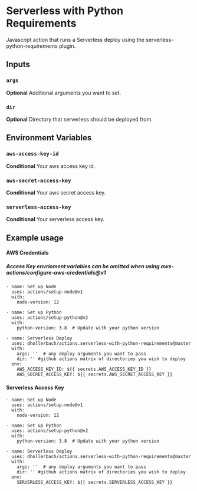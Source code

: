 # Serverless with Python Requirements

Javascript action that runs a Serverless deploy using the serverless-python-requirements plugin.

## Inputs

### `args`

**Optional** Additional arguments you want to set.

### `dir`

**Optional** Directory that serverless should be deployed from.

## Environment Variables

### `aws-access-key-id`

**Conditional** Your aws access key id.

### `aws-secret-access-key`

**Conditional** Your aws secret access key.

### `serverless-access-key`

**Conditional** Your serverless access key.

## Example usage

#### AWS Credentials
##### Access Key envrioment variables can be omitted when using aws-actions/configure-aws-credentials@v1
```
- name: Set up Node
  uses: actions/setup-node@v1
  with:
    node-version: 12

- name: Set up Python
  uses: actions/setup-python@v2
  with:
    python-version: 3.8  # Update with your python version

- name: Serverless Deploy
  uses: dhollerbach/actions.serverless-with-python-requirements@master
  with:
    args: ''  # any deploy arguments you want to pass
    dir: '' #github actions matrix of directories you wish to deploy
  env:
    AWS_ACCESS_KEY_ID: ${{ secrets.AWS_ACCESS_KEY_ID }}
    AWS_SECRET_ACCESS_KEY: ${{ secrets.AWS_SECRET_ACCESS_KEY }}
```
#### Serverless Access Key
```
- name: Set up Node
  uses: actions/setup-node@v1
  with:
    node-version: 12

- name: Set up Python
  uses: actions/setup-python@v2
  with:
    python-version: 3.8  # Update with your python version

- name: Serverless Deploy
  uses: dhollerbach/actions.serverless-with-python-requirements@master
  with:
    args: ''  # any deploy arguments you want to pass
    dir: '' #github actions matrix of directories you wish to deploy
  env:
    SERVERLESS_ACCESS_KEY: ${{ secrets.SERVERLESS_ACCESS_KEY }}
```